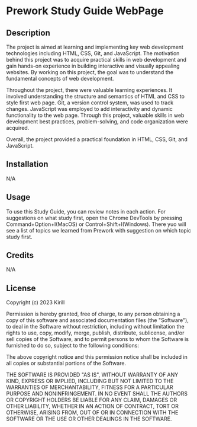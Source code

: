 # Prework Study Guide WebPage

## Description

The project is aimed at learning and implementing key web development technologies including HTML, CSS, Git, and JavaScript.
The motivation behind this project was to acquire practical skills in web development and gain hands-on experience in building interactive and visually appealing websites. By working on this project, the goal was to understand the fundamental concepts of web development.

Throughout the project, there were valuable learning experiences. It involved understanding the structure and semantics of HTML and CSS to style first web page. Git, a version control system, was used to track changes. JavaScript was employed to add interactivity and dynamic functionality to the web page. Through this project, valuable skills in web development best practices, problem-solving, and code organization were acquired.

Overall, the project provided a practical foundation in HTML, CSS, Git, and JavaScript.

## Installation

N/A

## Usage

To use this Study Guide, you can review notes in each action. For suggestions on what study first, open the Chrome DevTools by pressing Command+Option+I(MacOS) or Control+Shift+I(Windows). There yuo will see a list of topics we learned from Prework with suggestion on which topic study first.

## Credits

N/A

## License

Copyright (c) 2023 Kirill

Permission is hereby granted, free of charge, to any person obtaining a copy
of this software and associated documentation files (the "Software"), to deal
in the Software without restriction, including without limitation the rights
to use, copy, modify, merge, publish, distribute, sublicense, and/or sell
copies of the Software, and to permit persons to whom the Software is
furnished to do so, subject to the following conditions:

The above copyright notice and this permission notice shall be included in all
copies or substantial portions of the Software.

THE SOFTWARE IS PROVIDED "AS IS", WITHOUT WARRANTY OF ANY KIND, EXPRESS OR
IMPLIED, INCLUDING BUT NOT LIMITED TO THE WARRANTIES OF MERCHANTABILITY,
FITNESS FOR A PARTICULAR PURPOSE AND NONINFRINGEMENT. IN NO EVENT SHALL THE
AUTHORS OR COPYRIGHT HOLDERS BE LIABLE FOR ANY CLAIM, DAMAGES OR OTHER
LIABILITY, WHETHER IN AN ACTION OF CONTRACT, TORT OR OTHERWISE, ARISING FROM,
OUT OF OR IN CONNECTION WITH THE SOFTWARE OR THE USE OR OTHER DEALINGS IN THE
SOFTWARE.
